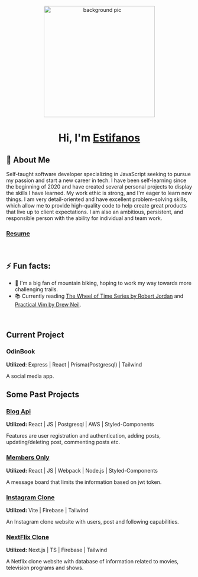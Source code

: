 <p align="center">
 <img src="assets/background.gif" alt="background pic"  align="center" height="300" >
</p>
<h1 align="center">Hi, I'm <a href="https://www.estif.dev/" target="_blank">Estifanos</a></h1>

## 🧐 About Me

Self-taught software developer specializing in JavaScript seeking to pursue my passion and start a new
career in tech. I have been self-learning since the beginning of 2020 and have created several personal
projects to display the skills I have learned. My work ethic is strong, and I'm eager to learn new things. I am very detail-oriented and have excellent problem-solving skills, which allow me to provide high-quality code to help create great products that live up to client expectations. I am also an ambitious, persistent, and responsible person with the ability for individual and team work.

### <a href="https://docs.google.com/document/d/1Sor8F-lVTe1fKXsGhptD9Hqi3_W31U6kORfLliCpmOA/export?format=pdf">Resume</a>

<br>

## ⚡ Fun facts:

- 🚵 I'm a big fan of mountain biking, hoping to work my way towards more challenging trails.
- 📚 Currently reading [The Wheel of Time Series by Robert Jordan](https://www.goodreads.com/series/41526-the-wheel-of-time) and [Practical Vim by Drew Neil](https://pragprog.com/titles/dnvim2/practical-vim-second-edition/).

<br>

## Current Project

### OdinBook

<b>Utilized</b>: Express | React | Prisma(Postgresql) | Tailwind

A social media app.

## Some Past Projects

### [Blog Api](https://github.com/justEstif/project-blog-api-client)

<b>Utilized:</b> React | JS | Postgresql | AWS | Styled-Components

Features are user registration and authentication, adding posts, updating/deleting post, commenting posts etc.

### [Members Only](https://github.com/justEstif/project_members_only_client)

<b>Utilized:</b> React | JS | Webpack | Node.js | Styled-Components

A message board that limits the information based on jwt token.

### [Instagram Clone](https://github.com/justEstif/project-js-final-instagram-clone)

<b>Utilized:</b> Vite | Firebase | Tailwind

An Instagram clone website with users, post and following capabilities.

### [NextFlix Clone](https://github.com/justEstif/project-final-javascript)

<b>Utilized:</b> Next.js | TS | Firebase | Tailwind

A Netflix clone website with database of information related to movies, television programs and shows.
